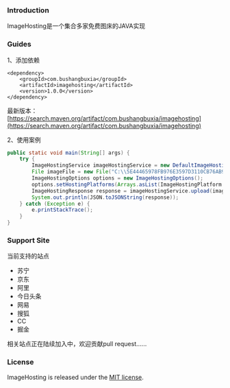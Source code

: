 ### Introduction

ImageHosting是一个集合多家免费图床的JAVA实现

### Guides

1、添加依赖

```
<dependency>
    <groupId>com.bushangbuxia</groupId>
    <artifactId>imagehosting</artifactId>
    <version>1.0.0</version>
</dependency>
```
最新版本：[https://search.maven.org/artifact/com.bushangbuxia/imagehosting](https://search.maven.org/artifact/com.bushangbuxia/imagehosting)

2、使用案例

```java
public static void main(String[] args) {
	try {
		ImageHostingService imageHostingService = new DefaultImageHostingService();
		File imageFile = new File("C:\\5E44465978FB976E3597D3110CB76AB9.png");
		ImageHostingOptions options = new ImageHostingOptions();
		options.setHostingPlatforms(Arrays.asList(ImageHostingPlatform.JD));
		ImageHostingResponse response = imageHostingService.upload(imageFile, options);
		System.out.println(JSON.toJSONString(response));
	} catch (Exception e) {
		e.printStackTrace();
	}
}
```

### Support Site

当前支持的站点

- 苏宁
- 京东
- 阿里
- 今日头条
- 网易
- 搜狐
- CC
- 掘金

相关站点正在陆续加入中，欢迎贡献pull request......

### License

ImageHosting is released under the [MIT license](https://github.com/jingxiang/imagehosting/blob/master/LICENSE).






